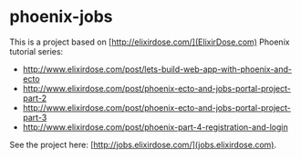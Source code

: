 phoenix-jobs
============

This is a project based on [http://elixirdose.com/](ElixirDose.com) Phoenix tutorial series:

* http://www.elixirdose.com/post/lets-build-web-app-with-phoenix-and-ecto
* http://www.elixirdose.com/post/phoenix-ecto-and-jobs-portal-project-part-2
* http://www.elixirdose.com/post/phoenix-ecto-and-jobs-portal-project-part-3
* http://www.elixirdose.com/post/phoenix-part-4-registration-and-login

See the project here: [http://jobs.elixirdose.com/](jobs.elixirdose.com).
